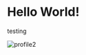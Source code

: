 # Hello World!
testing



![profile2](https://user-images.githubusercontent.com/42531709/57059139-d00c6400-6cee-11e9-86c0-00fd5d3c7302.jpg)

